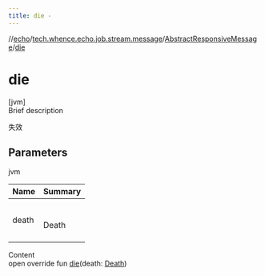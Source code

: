 ```yaml
---
title: die -
---
```

//[echo](../../index.md)/[tech.whence.echo.job.stream.message](../index.md)/[AbstractResponsiveMessage](index.md)/[die](die.md)



# die  
[jvm]  
Brief description  


失效



## Parameters  
  
jvm  
  
|  Name|  Summary| 
|---|---|
| death| <br><br>Death<br><br>
  
  
Content  
open override fun [die](die.md)(death: [Death](../-death/index.md))  



